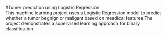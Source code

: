 #Tumer prediction using Logistic Regression
<br>
This machine learning project uses a Logistic Regression model to predict whether a tumor begnign or maligant based on meadical features.The project demonstrates a supervised learning approach for binary classification.
